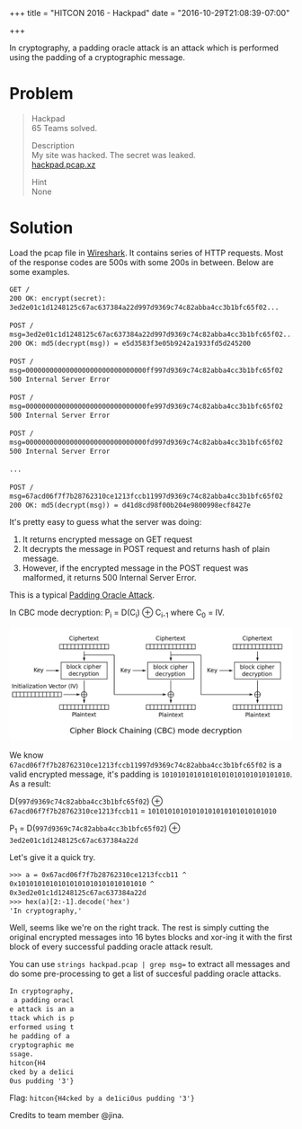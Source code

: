 +++
title = "HITCON 2016 - Hackpad"
date = "2016-10-29T21:08:39-07:00"

+++

In cryptography, a padding oracle attack is an attack which is performed using the padding of a cryptographic message.

<!--more-->

# Problem

> Hackpad  
> 65 Teams solved.
>
> Description  
> My site was hacked. The secret was leaked.  
> [hackpad.pcap.xz](https://s3-ap-northeast-1.amazonaws.com/hitcon2016qual/hackpad.pcap.xz_968494cea2c29140ee5e63e37c19cff2254f0229)
>
> Hint  
> None

# Solution

Load the pcap file in [Wireshark](https://www.wireshark.org/).  It contains series of HTTP requests.  Most
of the response codes are 500s with some 200s in between.  Below are some examples.

```
GET /
200 OK: encrypt(secret): 3ed2e01c1d1248125c67ac637384a22d997d9369c74c82abba4cc3b1bfc65f02...

POST /
msg=3ed2e01c1d1248125c67ac637384a22d997d9369c74c82abba4cc3b1bfc65f02...
200 OK: md5(decrypt(msg)) = e5d3583f3e05b9242a1933fd5d245200

POST /
msg=000000000000000000000000000000ff997d9369c74c82abba4cc3b1bfc65f02
500 Internal Server Error

POST /
msg=000000000000000000000000000000fe997d9369c74c82abba4cc3b1bfc65f02
500 Internal Server Error

POST /
msg=000000000000000000000000000000fd997d9369c74c82abba4cc3b1bfc65f02
500 Internal Server Error

...

POST /
msg=67acd06f7f7b28762310ce1213fccb11997d9369c74c82abba4cc3b1bfc65f02
200 OK: md5(decrypt(msg)) = d41d8cd98f00b204e9800998ecf8427e
```

It's pretty easy to guess what the server was doing:

1. It returns encrypted message on GET request
2. It decrypts the message in POST request and returns hash of plain message.
3. However, if the encrypted message in the POST request was malformed, it returns 500 Internal Server Error.

This is a typical [Padding Oracle Attack](https://en.wikipedia.org/wiki/Padding_oracle_attack).

In CBC mode decryption: P<sub>i</sub> = D(C<sub>i</sub>) &oplus; C<sub>i-1</sub> where C<sub>0</sub> = IV.

![CBC mode decryption](/img/hitcon-2016-hackpad/cbc_decryption.png)

We know `67acd06f7f7b28762310ce1213fccb11997d9369c74c82abba4cc3b1bfc65f02` is a valid encrypted message, it's
padding is `10101010101010101010101010101010`.  As a result:

D(`997d9369c74c82abba4cc3b1bfc65f02`) &oplus; `67acd06f7f7b28762310ce1213fccb11` = `10101010101010101010101010101010`

P<sub>1</sub> = D(`997d9369c74c82abba4cc3b1bfc65f02`) &oplus; `3ed2e01c1d1248125c67ac637384a22d`

Let's give it a quick try.

```
>>> a = 0x67acd06f7f7b28762310ce1213fccb11 ^ 0x10101010101010101010101010101010 ^ 0x3ed2e01c1d1248125c67ac637384a22d
>>> hex(a)[2:-1].decode('hex')
'In cryptography,'
```

Well, seems like we're on the right track.  The rest is simply cutting the original encrypted messages into 16 bytes blocks
and xor-ing it with the first block of every successful padding oracle attack result.

You can use `strings hackpad.pcap | grep msg=` to extract all messages and do some pre-processing to get a list of
succesful padding oracle attacks.

```
In cryptography,
 a padding oracl
e attack is an a
ttack which is p
erformed using t
he padding of a 
cryptographic me
ssage.
hitcon{H4
cked by a de1ici
0us pudding '3'}
```

Flag: `hitcon{H4cked by a de1ici0us pudding '3'}`

Credits to team member @jina.
